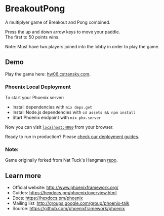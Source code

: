 # BreakoutPong  
  
A multiplyer game of Breakout and Pong combined.  
  
Press the up and down arrow keys to move your paddle.  
The first to 50 points wins.  
  
Note: Must have two players joined into the lobby in order to play the game.  

## Demo

Play the game here: [hw06.cstransky.com](http://hw06.cstransky.com).

### Phoenix Local Deployment
To start your Phoenix server:  
  
  * Install dependencies with `mix deps.get`
  * Install Node.js dependencies with `cd assets && npm install`
  * Start Phoenix endpoint with `mix phx.server`
  
Now you can visit [`localhost:4000`](http://localhost:4000) from your browser.
    
Ready to run in production? Please [check our deployment guides](https://hexdocs.pm/phoenix/deployment.html).  
  
### Note:
Game originally forked from Nat Tuck's Hangman [repo](https://github.com/NatTuck/hangman-2019-01).  

## Learn more

  * Official website: http://www.phoenixframework.org/
  * Guides: https://hexdocs.pm/phoenix/overview.html
  * Docs: https://hexdocs.pm/phoenix
  * Mailing list: http://groups.google.com/group/phoenix-talk
  * Source: https://github.com/phoenixframework/phoenix
